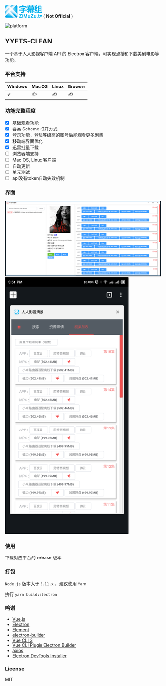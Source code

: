 [![YYETS-CLEAN](./logo.png)](https://github.com/shoyuf/yyets-clean)
( **Not Official** )

<!-- [![build status](https://travis-ci.org/)](https://travis-ci.org/) -->
<!-- [![coverage]()]() -->
<!-- [![size](https://img.shields.io/github/size/)]() -->
![platform](https://img.shields.io/badge/platform-Windows-blue.svg)

## YYETS-CLEAN

一个基于人人影视客户端 API 的 Electron 客户端，可实现点播和下载美剧电影等功能。

### 平台支持

| Windows | Mac OS | Linux | Browser | 
| - | - | - | - |
| ✔ | ✍ | ✍ | ✍ |

### 功能完整程度

- [x] 基础观看功能
- [x] 各类 Scheme 打开方式
- [x] 登录功能，登陆等级高的账号后能观看更多剧集
- [x] 移动端界面优化
- [x] 迅雷批量下载
- [ ] 浏览器端支持
- [ ] Mac OS, Linux 客户端
- [ ] 自动更新
- [ ] 单元测试
- [ ] api没有token自动失效机制

### 界面

![screenshot_desktop](./screenshot_desktop.png)
<img src="./screenshot_mobile.png" width="400"/>
<!-- ![screenshot_mobile](./screenshot_mobile.png) -->

### 使用

下载对应平台的 release 版本

### 打包

`Node.js` 版本大于 `8.11.x` ，建议使用 `Yarn`

执行 `yarn build:electron`

### 鸣谢

- [Vue.js](https://vuejs.org/)
- [Electron](https://electronjs.org/)
- [Element](https://element.eleme.io/)
- [electron-builder](https://www.electron.build/)
- [Vue CLI 3](https://cli.vuejs.org/)
- [Vue CLI Plugin Electron Builder](https://nklayman.github.io/vue-cli-plugin-electron-builder)
- [axios](https://github.com/axios/axios)
- [Electron DevTools Installer](https://github.com/MarshallOfSound/electron-devtools-installer)

### License

MIT

